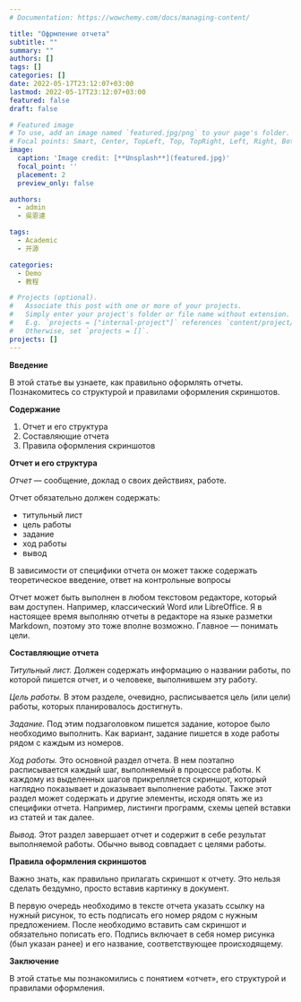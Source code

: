 ```yaml
---
# Documentation: https://wowchemy.com/docs/managing-content/

title: "Офрмление отчета"
subtitle: ""
summary: ""
authors: []
tags: []
categories: []
date: 2022-05-17T23:12:07+03:00
lastmod: 2022-05-17T23:12:07+03:00
featured: false
draft: false

# Featured image
# To use, add an image named `featured.jpg/png` to your page's folder.
# Focal points: Smart, Center, TopLeft, Top, TopRight, Left, Right, BottomLeft, Bottom, BottomRight.
image:
  caption: 'Image credit: [**Unsplash**](featured.jpg)'
  focal_point: ''
  placement: 2
  preview_only: false

authors:
  - admin
  - 吳恩達

tags:
  - Academic
  - 开源

categories:
  - Demo
  - 教程

# Projects (optional).
#   Associate this post with one or more of your projects.
#   Simply enter your project's folder or file name without extension.
#   E.g. `projects = ["internal-project"]` references `content/project/deep-learning/index.md`.
#   Otherwise, set `projects = []`.
projects: []
---
```


**Введение** 

В этой статье вы узнаете, как правильно оформлять отчеты. Познакомитесь со структурой и правилами оформления скриншотов.

**Содержание**

1. Отчет и его структура
2. Составляющие отчета
3. Правила оформления скриншотов

**Отчет и его структура**

*Отчет* — сообщение, доклад о своих действиях, работе.

Отчет обязательно должен содержать:
- титульный лист
- цель работы
- задание
- ход работы
- вывод

В зависимости от специфики отчета он может также содержать теоретическое введение, ответ на контрольные вопросы

Отчет может быть выполнен в любом текстовом редакторе, который вам доступен. Например, классический Word или LibreOffice. Я в настоящее время выполняю отчеты в редакторе на языке разметки Markdown, поэтому это тоже вполне возможно. Главное — понимать цели.

**Составляющие отчета**

*Титульный лист.* Должен содержать информацию о названии работы, по которой пишется отчет, и о человеке, выполнившем эту работу. 

*Цель работы.* В этом разделе, очевидно, расписывается цель (или цели) работы, которых планировалось достигнуть.

*Задание.* Под этим подзаголовком пишется задание, которое было необходимо выполнить. Как вариант, задание пишется в ходе работы рядом с каждым из номеров. 

*Ход работы.* Это основной раздел отчета. В нем поэтапно расписывается каждый шаг, выполняемый в процессе работы. К каждому из выделенных шагов прикрепляется скриншот, который наглядно показывает и доказывает выполнение работы. Также этот раздел может содержать и другие элементы, исходя опять же из специфики отчета. Например, листинги программ, схемы цепей вставки из статей и так далее. 

*Вывод.* Этот раздел завершает отчет и содержит в себе результат выполняемой работы. Обычно вывод совпадает с целями работы. 

**Правила оформления скриншотов**

Важно знать, как правильно прилагать скриншот к отчету. Это нельзя сделать бездумно, просто вставив картинку в документ. 

В первую очередь необходимо в тексте отчета указать ссылку на нужный рисунок, то есть подписать его номер рядом с нужным предложением. После необходимо вставить сам скриншот и обязательно пописать его. Подпись включает в себя номер рисунка (был указан ранее) и его название, соответствующее происходящему.  

**Заключение**

В этой статье мы познакомились с понятием «отчет», его структурой и правилами оформления.


